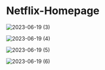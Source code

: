 # Netflix-Homepage

![2023-06-19 (3)](https://github.com/tashuanika/Netflix-Homepage/assets/97509175/eaae700e-24c6-4624-8e46-bb51f6ef248a)

![2023-06-19 (4)](https://github.com/tashuanika/Netflix-Homepage/assets/97509175/975a9519-3d33-42ae-9f99-76690e0165c5)

![2023-06-19 (5)](https://github.com/tashuanika/Netflix-Homepage/assets/97509175/e8ffccb1-6fa9-4788-bedc-e6180db04ae3)

![2023-06-19 (6)](https://github.com/tashuanika/Netflix-Homepage/assets/97509175/6a8d9c30-37eb-48c4-af12-fd0a6a68c4d5)

